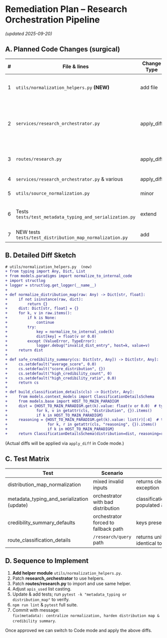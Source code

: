 # Remediation Plan – Research Orchestration Pipeline  
*(updated 2025-09-20)*

## A. Planned Code Changes (surgical)

| # | File & lines | Change Type | Patch Summary |
|---|--------------|-------------|---------------|
| 1 | `utils/normalization_helpers.py` **(NEW)** | add file | Implement `normalize_distribution_map`, `safe_credibility_summary`, and `build_classification_details`. |
| 2 | `services/research_orchestrator.py` | apply_diff | a) Replace ad-hoc distribution_map block (1240-1251) with call to `normalize_distribution_map`. <br> b) After credibility fallback (953-974) call `safe_credibility_summary`. <br> c) Remove local classification_details builder; import helper. |
| 3 | `routes/research.py` | apply_diff | Replace `_build_classification_details_for_ui` inline function with import from helpers. Remove duplicate logic. |
| 4 | `services/research_orchestrator.py` & various | apply_diff | Ensure any `apis_used` temporary sets are converted to lists immediately. |
| 5 | `utils/source_normalization.py` | minor | Ensure `categorize` failures default to `"general"`. |
| 6 | Tests `tests/test_metadata_typing_and_serialization.py` | extend | Add cases: (a) non-numeric distribution entries handled correctly, (b) credibility summary always has keys. |
| 7 | NEW tests `tests/test_distribution_map_normalization.py` | add | Edge-case coverage (None keys, invalid types). |

## B. Detailed Diff Sketch

```diff
# utils/normalization_helpers.py  (new)
+ from typing import Any, Dict, List
+ from models.paradigms import normalize_to_internal_code
+ import structlog
+ logger = structlog.get_logger(__name__)
+
+ def normalize_distribution_map(raw: Any) -> Dict[str, float]:
+     if not isinstance(raw, dict):
+         return {}
+     dist: Dict[str, float] = {}
+     for k, v in raw.items():
+         if k is None:
+             continue
+         try:
+             key = normalize_to_internal_code(k)
+             dist[key] = float(v or 0.0)
+         except (ValueError, TypeError):
+             logger.debug("invalid_dist_entry", host=k, value=v)
+     return dist
+
+ def safe_credibility_summary(cs: Dict[str, Any]) -> Dict[str, Any]:
+     cs.setdefault("average_score", 0.0)
+     cs.setdefault("score_distribution", {})
+     cs.setdefault("high_credibility_count", 0)
+     cs.setdefault("high_credibility_ratio", 0.0)
+     return cs
+
+ def build_classification_details(cls) -> Dict[str, Any]:
+     from models.context_models import ClassificationDetailsSchema
+     from models.base import HOST_TO_MAIN_PARADIGM
+     dist = {HOST_TO_MAIN_PARADIGM.get(k).value: float(v or 0.0)  # type: ignore
+             for k, v in getattr(cls, "distribution", {}).items()
+             if k in HOST_TO_MAIN_PARADIGM}
+     reasoning = {HOST_TO_MAIN_PARADIGM.get(k).value: list(r)[:4]  # type: ignore
+                  for k, r in getattr(cls, "reasoning", {}).items()
+                  if k in HOST_TO_MAIN_PARADIGM}
+     return ClassificationDetailsSchema(distribution=dist, reasoning=reasoning).model_dump()
```

(Actual diffs will be applied via `apply_diff` in Code mode.)

## C. Test Matrix

| Test | Scenario | Expected |
|------|----------|----------|
| distribution_map_normalization | mixed invalid inputs | returns cleaned dict w/o exception |
| metadata_typing_and_serialization (update) | orchestrator with bad distribution | classification_details.distribution populated & numeric |
| credibility_summary_defaults | orchestrator forced to fallback path | keys present, UI safe |
| route_classification_details | `/research/query` path | returns unified builder output identical to orchestrator |

## D. Sequence to Implement

1. **Add helper module** `utils/normalization_helpers.py`.  
2. Patch **research_orchestrator** to use helpers.  
3. Patch **routes/research.py** to import and use same helper.  
4. Adjust `apis_used` list casting.  
5. Update & add tests; run `pytest -k "metadata_typing or distribution_map"` to verify.  
6. `npm run lint` & `pytest` full suite.  
7. Commit with message:  
   `fix(metadata): centralize normalization, harden distribution map & credibility summary`.

Once approved we can switch to Code mode and apply the above diffs.